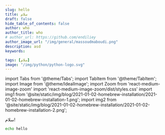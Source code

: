 ```yaml
---
slug: hello
title: سلام
draft: false
hide_table_of_contents: false
author: who
author_title: who
# author_url: https://github.com/endiliey
author_image_url: "/img/general/massoudmaboudi.png"
description: asd
keywords: 

tags: [سلام]
image: "/img/python/python-logo.svg"
---
```

import Tabs from '@theme/Tabs';
import TabItem from '@theme/TabItem';
import Image from '@theme/IdealImage';
import Zoom from 'react-medium-image-zoom'
import 'react-medium-image-zoom/dist/styles.css'
import img1 from '@site/static/img/blog/2021-01-02-homebrew-installation/2021-01-02-homebrew-installation-1.png';
import img2 from '@site/static/img/blog/2021-01-02-homebrew-installation/2021-01-02-homebrew-installation-2.png';

سلام!

```bash title="Terminal"
echo hello
```
